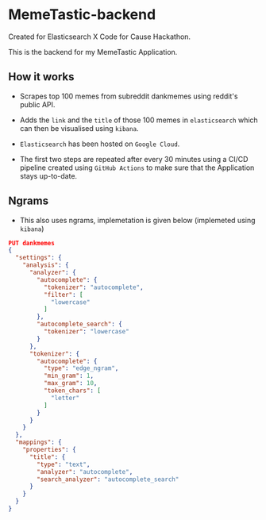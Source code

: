 # MemeTastic-backend

<!-- ![MemeTastic](https://github.com/Saransh-cpp/MemeTastic-backend/actions/workflows/node.js.yml/badge.svg?branch=master) -->

Created for Elasticsearch X Code for Cause Hackathon.

This is the backend for my MemeTastic Application.

## How it works

- Scrapes top 100 memes from subreddit dankmemes using reddit's public API.

- Adds the `link` and the `title` of those 100 memes in `elasticsearch` which can then be visualised using `kibana`.

- `Elasticsearch` has been hosted on `Google Cloud`.

- The first two steps are repeated after every 30 minutes using a CI/CD pipeline created using `GitHub Actions` to make sure that the Application stays up-to-date.

## Ngrams

- This also uses ngrams, implemetation is given below (implemeted using `kibana`)

```JSON
PUT dankmemes
{
  "settings": {
    "analysis": {
      "analyzer": {
        "autocomplete": {
          "tokenizer": "autocomplete",
          "filter": [
            "lowercase"
          ]
        },
        "autocomplete_search": {
          "tokenizer": "lowercase"
        }
      },
      "tokenizer": {
        "autocomplete": {
          "type": "edge_ngram",
          "min_gram": 1,
          "max_gram": 10,
          "token_chars": [
            "letter"
          ]
        }
      }
    }
  },
  "mappings": {
    "properties": {
      "title": {
        "type": "text",
        "analyzer": "autocomplete",
        "search_analyzer": "autocomplete_search"
      }
    }
  }
}
```
